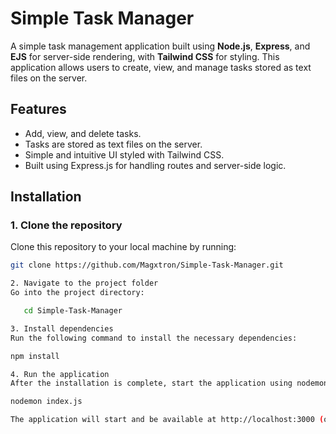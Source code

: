 # Simple Task Manager

A simple task management application built using **Node.js**, **Express**, and **EJS** for server-side rendering, with **Tailwind CSS** for styling. This application allows users to create, view, and manage tasks stored as text files on the server.

## Features

- Add, view, and delete tasks.
- Tasks are stored as text files on the server.
- Simple and intuitive UI styled with Tailwind CSS.
- Built using Express.js for handling routes and server-side logic.

## Installation

### 1. Clone the repository
Clone this repository to your local machine by running:

```bash
git clone https://github.com/Magxtron/Simple-Task-Manager.git

2. Navigate to the project folder
Go into the project directory:

   cd Simple-Task-Manager

3. Install dependencies
Run the following command to install the necessary dependencies:

npm install

4. Run the application
After the installation is complete, start the application using nodemon:

nodemon index.js

The application will start and be available at http://localhost:3000 (or the configured port).
